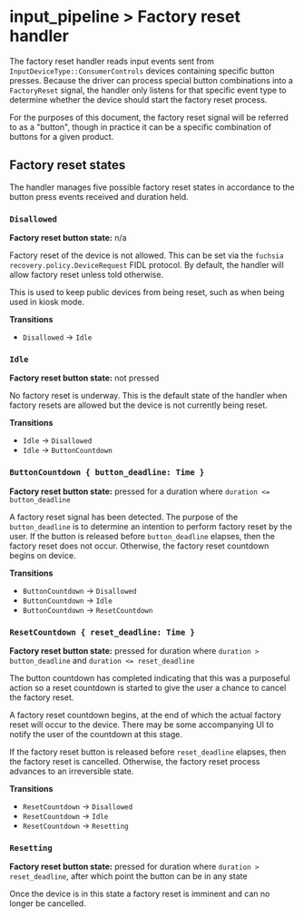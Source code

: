 # input_pipeline > Factory reset handler

The factory reset handler reads input events sent from `InputDeviceType::ConsumerControls` devices
containing specific button presses. Because the driver can process special button combinations into
a `FactoryReset` signal, the handler only listens for that specific event type to determine whether
the device should start the factory reset process.

For the purposes of this document, the factory reset signal will be referred to as a "button",
though in practice it can be a specific combination of buttons for a given product.

## Factory reset states

The handler manages five possible factory reset states in accordance to the button press events
received and duration held.

### `Disallowed`

**Factory reset button state:** n/a

Factory reset of the device is not allowed. This can be set via the
`fuchsia recovery.policy.DeviceRequest` FIDL protocol. By default, the handler will allow factory
reset unless told otherwise.

This is used to keep public devices from being reset, such as when being used in kiosk mode.

**Transitions**

- `Disallowed` → `Idle`

### `Idle`

**Factory reset button state:** not pressed

No factory reset is underway. This is the default state of the handler when factory resets are
allowed but the device is not currently being reset.

**Transitions**

- `Idle` → `Disallowed`
- `Idle` → `ButtonCountdown`

### `ButtonCountdown { button_deadline: Time }`

**Factory reset button state:** pressed for a duration where `duration <= button_deadline`

A factory reset signal has been detected. The purpose of the `button_deadline` is to determine
an intention to perform factory reset by the user. If the button is released before
`button_deadline` elapses, then the factory reset does not occur. Otherwise, the factory reset
countdown begins on device.

**Transitions**

- `ButtonCountdown` → `Disallowed`
- `ButtonCountdown` → `Idle`
- `ButtonCountdown` → `ResetCountdown`

### `ResetCountdown { reset_deadline: Time }`

**Factory reset button state:** pressed for duration where
`duration > button_deadline` and `duration <= reset_deadline`

The button countdown has completed indicating that this was a purposeful action so a reset
countdown is started to give the user a chance to cancel the factory reset.

A factory reset countdown begins, at the end of which the actual factory reset will occur to
the device. There may be some accompanying UI to notify the user of the countdown at this stage.

If the factory reset button is released before `reset_deadline` elapses, then the factory reset
is cancelled. Otherwise, the factory reset process advances to an irreversible state.

**Transitions**

- `ResetCountdown` → `Disallowed`
- `ResetCountdown` → `Idle`
- `ResetCountdown` → `Resetting`

### `Resetting`

**Factory reset button state:** pressed for duration where `duration > reset_deadline`, after
which point the button can be in any state

Once the device is in this state a factory reset is imminent and can no longer be cancelled.

